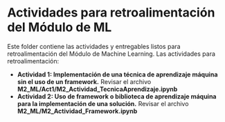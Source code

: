 # Actividades para retroalimentación del Módulo de ML

Este folder contiene las actividades y entregables listos para retroalimentación del Módulo de Machine Learning. Las actividades para retroalimentación: 

 * **Actividad 1: Implementación de una técnica de aprendizaje máquina sin el uso de un framework.** Revisar el archivo **M2_ML/Act1/M2_Actividad_TecnicaAprendizaje.ipynb**
 * **Actividad 2: Uso de framework o biblioteca de aprendizaje máquina para la implementación de una solución.** Revisar el archivo **M2_ML/M2_Actividad_Framework.ipynb**
